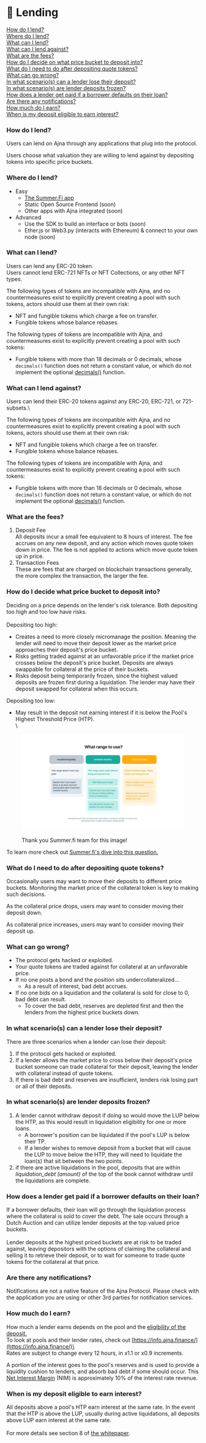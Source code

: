 # 💸 Lending

[How do I lend?](lending.md#how-do-i-lend)\
[Where do I lend?](lending.md#where-do-i-lend)\
[What can I lend?](lending.md#what-can-i-lend)\
[What can I lend against?](lending.md#what-can-i-lend-against)\
[What are the fees?](lending.md#what-are-the-fees)\
[How do I decide on what price bucket to deposit into?](lending.md#how-do-i-decide-what-price-bucket-to-deposit-into)\
[What do I need to do after depositing quote tokens?](lending.md#what-do-i-need-to-do-after-depositing-quote-tokens)\
[What can go wrong?](lending.md#what-can-go-wrong)\
[In what scenario(s) can a lender lose their deposit?](lending.md#in-what-scenario-s-can-a-lender-lose-their-deposit)\
[In what scenario(s) are lender deposits frozen?](lending.md#in-what-scenario-s-are-lender-deposits-frozen)\
[How does a lender get paid if a borrower defaults on their loan?](lending.md#how-does-a-lender-get-paid-if-a-borrower-defaults-on-their-loan)\
[Are there any notifications?](lending.md#are-there-any-notifications)\
[How much do I earn?](lending.md#how-much-do-i-earn)\
[When is my deposit eligible to earn interest?](lending.md#when-is-my-deposit-eligible-to-earn-interest)

### How do I lend?

Users can lend on Ajna through any applications that plug into the protocol.

Users choose what valuation they are willing to lend against by depositing tokens into specific price buckets.

### Where do I lend?

* Easy
  * [The Summer.Fi app](https://summer.fi/ajna)
  * Static Open Source Frontend (soon)
  * Other apps with Ajna integrated (soon)
* Advanced
  * Use the SDK to build an interface or bots (soon)
  * Ether.js or Web3.py (interacts with Ethereum) & connect to your own node (soon)

### What can I lend?

Users can lend any ERC-20 token. \
Users cannot lend ERC-721 NFTs or NFT Collections, or any other NFT types.

The following types of tokens are incompatible with Ajna, and no countermeasures exist to explicitly prevent creating a pool with such tokens, actors should use them at their own risk:

* NFT and fungible tokens which charge a fee on transfer.
* Fungible tokens whose balance rebases.

The following types of tokens are incompatible with Ajna, and countermeasures exist to explicitly prevent creating a pool with such tokens:

* Fungible tokens with more than 18 decimals or 0 decimals, whose `decimals()` function does not return a constant value, or which do not implement the optional [decimals()](https://eips.ethereum.org/EIPS/eip-20#decimals) function.

### What can I lend against?

Users can lend their ERC-20 tokens against any ERC-20, ERC-721, or 721-subsets.\


The following types of tokens are incompatible with Ajna, and no countermeasures exist to explicitly prevent creating a pool with such tokens, actors should use them at their own risk:

* NFT and fungible tokens which charge a fee on transfer.
* Fungible tokens whose balance rebases.

The following types of tokens are incompatible with Ajna, and countermeasures exist to explicitly prevent creating a pool with such tokens:

* Fungible tokens with more than 18 decimals or 0 decimals, whose `decimals()` function does not return a constant value, or which do not implement the optional [decimals()](https://eips.ethereum.org/EIPS/eip-20#decimals) function.

### What are the fees?

1. Deposit Fee\
   All deposits incur a small fee equivalent to 8 hours of interest. The fee accrues on any new deposit, and any action which moves quote token down in price. The fee is not applied to actions which move quote token up in price.
2. Transaction Fees\
   These are fees that are charged on blockchain transactions generally, the more complex the transaction, the larger the fee.

### How do I decide what price bucket to deposit into?

Deciding on a price depends on the lender's risk tolerance. Both depositing too high and too low have risks.\
\
Depositing too high:

* Creates a need to more closely micromanage the position. Meaning the lender will need to move their deposit lower as the market price approaches their deposit's price bucket.
* Risks getting traded against at an unfavorable price if the market price crosses below the deposit's price bucket. Deposits are always swappable for collateral at the price of their buckets.
* Risks deposit being temporarily frozen, since the highest valued deposits are frozen first during a liquidation. The lender may have their deposit swapped for collateral when this occurs.

Depositing too low:

* May result in the deposit not earning interest if it is below the Pool's Highest Threshold Price (HTP).\
  \


<figure><img src="../.gitbook/assets/image (11).png" alt=""><figcaption><p>Thank you Summer.fi team for this image!</p></figcaption></figure>

To learn more check out [Summer.fi's dive into this question.](https://docs.summer.fi/protocols/ajna/tutorials-and-guides/how-to-pick-the-right-level-for-lending)

### What do I need to do after depositing quote tokens?

Occasionally users may want to move their deposits to different price buckets. Monitoring the market price of the collateral token is key to making such decisions.&#x20;

As the collateral price drops, users may want to consider moving their deposit down.&#x20;

As collateral price increases, users may want to consider moving their deposit up.

### What can go wrong?

* The protocol gets hacked or exploited.
* Your quote tokens are traded against for collateral at an unfavorable price.
* If no one posts a bond and the position sits undercollateralized...
  * As a result of interest, bad debt accrues.
* If no one bids on a liquidation and the collateral is sold for close to 0, bad debt can result.
  * To cover the bad debt, reserves are depleted first and then the lenders from the highest price buckets down.

### In what scenario(s) can a lender lose their deposit?

There are three scenarios when a lender can lose their deposit:&#x20;

1. If the protocol gets hacked or exploited.
2. If a lender allows the market price to cross below their deposit's price bucket someone can trade collateral for their deposit, leaving the lender with collateral instead of quote tokens.
3. If there is bad debt and reserves are insufficient, lenders risk losing part or all of their deposits.

### In what scenario(s) are lender deposits frozen?

1. A lender cannot withdraw deposit if doing so would move the LUP below the HTP, as this would result in liquidation eligibility for one or more loans.
   * A borrower's position can be liquidated if the pool's LUP is below their TP.
   * If a lender wishes to remove deposit from a bucket that will cause the LUP to move below the HTP, they will need to liquidate the loan(s) that sit between the two points.
2. if there are active liquidations in the pool, deposits that are within _liquidation\_debt (amount)_ of the top of the book cannot withdraw until the liquidations are complete.

### How does a lender get paid if a borrower defaults on their loan?

If a borrower defaults, their loan will go through the liquidation process where the collateral is sold to cover the debt. The sale occurs through a Dutch Auction and can utilize lender deposits at the top valued price buckets.\
\
Lender deposits at the highest priced buckets are at risk to be traded against, leaving depositors with the options of claiming the collateral and selling it to retrieve their deposit, or to wait for someone to trade quote tokens for the collateral at that price.

### Are there any notifications?

Notifications are not a native feature of the Ajna Protocol. Please check with the application you are using or other 3rd parties for notification services.

### How much do I earn?

How much a lender earns depends on the pool and the [eligibility of the deposit.](https://faqs.ajna.finance/faqs/lending#when-is-my-deposit-eligible-to-earn-interest) \
To look at pools and their lender rates, check out [https://info.ajna.finance/](https://info.ajna.finance/)\
\
Rates are subject to change every 12 hours, in x1.1 or x0.9 increments.

A portion of the interest goes to the pool's reserves and is used to provide a liquidity cushion to lenders, and absorb bad debt if some should occur. This [Net Interest Margin](https://faqs.ajna.finance/faqs/reserve-auctions#what-is-net-interest-margin) (NIM) is approximately  10% of the interest rate revenue. &#x20;

### When is my deposit eligible to earn interest?

All deposits above a pool's HTP earn interest at the same rate. In the event that the HTP is above the LUP, usually during active liquidations, all deposits above LUP earn interest at the same rate.\
\
For more details see section 8 of [the whitepaper](https://www.ajna.finance/whitepaper).


